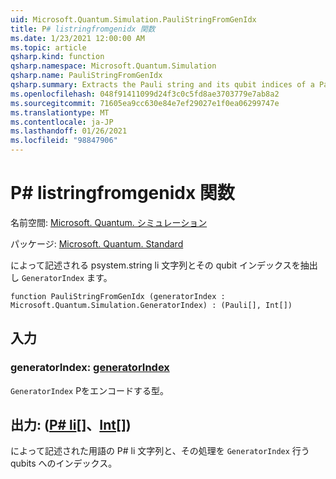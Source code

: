 ```yaml
---
uid: Microsoft.Quantum.Simulation.PauliStringFromGenIdx
title: P# listringfromgenidx 関数
ms.date: 1/23/2021 12:00:00 AM
ms.topic: article
qsharp.kind: function
qsharp.namespace: Microsoft.Quantum.Simulation
qsharp.name: PauliStringFromGenIdx
qsharp.summary: Extracts the Pauli string and its qubit indices of a Pauli term described by a `GeneratorIndex`.
ms.openlocfilehash: 048f91411099d24f3c0c5fd8ae3703779e7ab8a2
ms.sourcegitcommit: 71605ea9cc630e84e7ef29027e1f0ea06299747e
ms.translationtype: MT
ms.contentlocale: ja-JP
ms.lasthandoff: 01/26/2021
ms.locfileid: "98847906"
---
```

# <a name="paulistringfromgenidx-function"></a>P# listringfromgenidx 関数

名前空間: [Microsoft. Quantum. シミュレーション](xref:Microsoft.Quantum.Simulation)

パッケージ: [Microsoft. Quantum. Standard](https://nuget.org/packages/Microsoft.Quantum.Standard)


によって記述される psystem.string li 文字列とその qubit インデックスを抽出し `GeneratorIndex` ます。

```qsharp
function PauliStringFromGenIdx (generatorIndex : Microsoft.Quantum.Simulation.GeneratorIndex) : (Pauli[], Int[])
```


## <a name="input"></a>入力

### <a name="generatorindex--generatorindex"></a>generatorIndex: [generatorIndex](xref:Microsoft.Quantum.Simulation.GeneratorIndex)

`GeneratorIndex` Pをエンコードする型。



## <a name="output--pauliint"></a>出力: ([P# li](xref:microsoft.quantum.lang-ref.pauli)[]、[Int](xref:microsoft.quantum.lang-ref.int)[])

によって記述された用語の P# li 文字列と、その処理を `GeneratorIndex` 行う qubits へのインデックス。